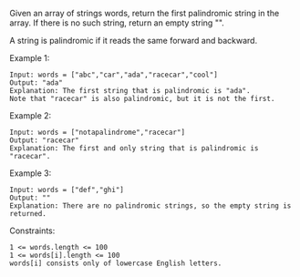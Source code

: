 Given an array of strings words, return the first palindromic string in the array. If there is no such string, return an empty string "".

A string is palindromic if it reads the same forward and backward.

Example 1:

    Input: words = ["abc","car","ada","racecar","cool"]
    Output: "ada"
    Explanation: The first string that is palindromic is "ada".
    Note that "racecar" is also palindromic, but it is not the first.

Example 2:

    Input: words = ["notapalindrome","racecar"]
    Output: "racecar"
    Explanation: The first and only string that is palindromic is "racecar".

Example 3:

    Input: words = ["def","ghi"]
    Output: ""
    Explanation: There are no palindromic strings, so the empty string is returned.

Constraints:

    1 <= words.length <= 100
    1 <= words[i].length <= 100
    words[i] consists only of lowercase English letters.
